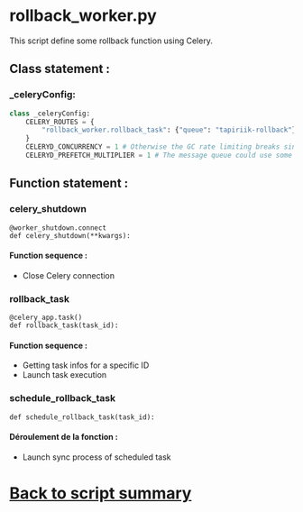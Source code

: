 # rollback_worker.py

This script define some rollback function using Celery.

## Class statement :
### _celeryConfig:
```python
class _celeryConfig:
    CELERY_ROUTES = {
        "rollback_worker.rollback_task": {"queue": "tapiriik-rollback"}
    }
    CELERYD_CONCURRENCY = 1 # Otherwise the GC rate limiting breaks since file locking is per-process.
    CELERYD_PREFETCH_MULTIPLIER = 1 # The message queue could use some exercise.
``` 
## Function statement :

### celery_shutdown
```
@worker_shutdown.connect
def celery_shutdown(**kwargs):
``` 
#### Function sequence : 
- Close Celery connection

### rollback_task
```
@celery_app.task()
def rollback_task(task_id):
``` 
#### Function sequence : 
- Getting task infos for a specific ID
- Launch task execution

### schedule_rollback_task
```
def schedule_rollback_task(task_id):
``` 
#### Déroulement de la fonction : 
- Launch sync process of scheduled task

# [Back to script summary](000-script-summary.md)

